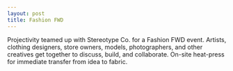 ```yaml
---
layout: post
title: Fashion FWD
---
```

Projectivity teamed up with Stereotype Co. for a Fashion FWD event. Artists, clothing designers, store owners, models, photographers, and other creatives get together to discuss, build, and collaborate.  On-site heat-press for immediate transfer from idea to fabric.

